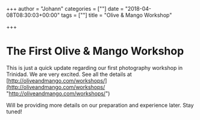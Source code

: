 +++
author = "Johann"
categories = [""]
date = "2018-04-08T08:30:03+00:00"
tags = [""]
title = "Olive & Mango Workshop"

+++
# The First Olive & Mango Workshop

This is just a quick update regarding our first photography workshop in Trinidad. We are very excited. See all the details at [http://oliveandmango.com/workshops/](http://oliveandmango.com/workshops/ "http://oliveandmango.com/workshops/")

Will be providing more details on our preparation and experience later. Stay tuned!